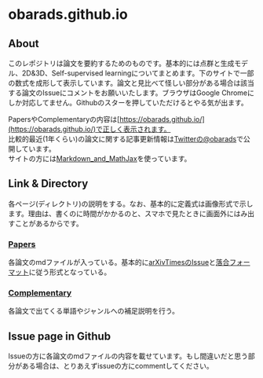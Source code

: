 # obarads.github.io
## About
このレポジトリは論文を要約するためのものです。基本的には点群と生成モデル、2D&3D、Self-supervised learningについてまとめます。下のサイトで一部の数式を成形して表示しています。論文と見比べて怪しい部分がある場合は該当する論文のIssueにコメントをお願いいたします。ブラウザはGoogle Chromeにしか対応してません。Githubのスターを押していただけるとやる気が出ます。

PapersやComplementaryの内容は[https://obarads.github.io/](https://obarads.github.io/)で正しく表示されます。  
比較的最近(1年くらい)の論文に関する記事更新情報は[Twitterの@obarads](https://twitter.com/obarads)で公開しています。  
サイトの方には[Markdown_and_MathJax](https://github.com/Obarads/Markdown_and_MathJax)を使っています。

## Link & Directory
各ページ(ディレクトリ)の説明をする。なお、基本的に定義式は画像形式で示します。理由は、書くのに時間がかかるのと、スマホで見たときに画面外にはみ出すことがあるからです。

### [Papers](./papers)
各論文のmdファイルが入っている。基本的に[arXivTimesのIssue](https://github.com/arXivTimes/arXivTimes)と[落合フォーマット](https://www.slideshare.net/Ochyai/1-ftma15?ref=http://lafrenze.hatenablog.com/entry/2015/08/04/120205)に従う形式となっている。  

### [Complementary](./complementary)
各論文で出てくる単語やジャンルへの補足説明を行う。

## Issue page in Github
Issueの方に各論文のmdファイルの内容を載せています。もし間違いだと思う部分がある場合は、とりあえずissueの方にcommentしてください。
